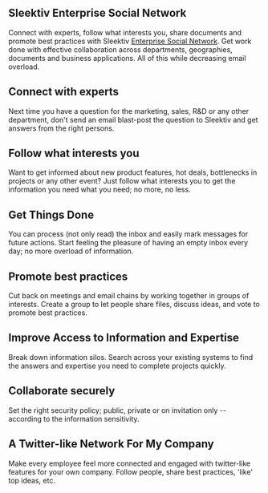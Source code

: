 Sleektiv Enterprise Social Network
------------------------------

Connect with experts, follow what interests you, share documents and promote
best practices with Sleektiv <a href="https://www.flectrahq.com/page/enterprise-social-network">Enterprise Social Network</a>. Get work done with
effective collaboration across departments, geographies, documents and business
applications. All of this while decreasing email overload.

Connect with experts
--------------------

Next time you have a question for the marketing, sales, R&D or any other
department, don't send an email blast-post the question to Sleektiv and get answers
from the right persons.

Follow what interests you
-------------------------

Want to get informed about new product features, hot deals, bottlenecks in
projects or any other event? Just follow what interests you to get the
information you need what you need; no more, no less.

Get Things Done
---------------

You can process (not only read) the inbox and easily mark messages for future
actions. Start feeling the pleasure of having an empty inbox every day; no more
overload of information.

Promote best practices
----------------------

Cut back on meetings and email chains by working together in groups of
interests. Create a group to let people share files, discuss ideas, and vote to
promote best practices.

Improve Access to Information and Expertise
-------------------------------------------

Break down information silos. Search across your existing systems to find the
answers and expertise you need to complete projects quickly.

Collaborate securely
--------------------

Set the right security policy; public, private or on invitation only --
according to the information sensitivity.

A Twitter-like Network For My Company
---------------------------------------

Make every employee feel more connected and engaged with twitter-like features
for your own company. Follow people, share best practices, 'like' top ideas,
etc.
